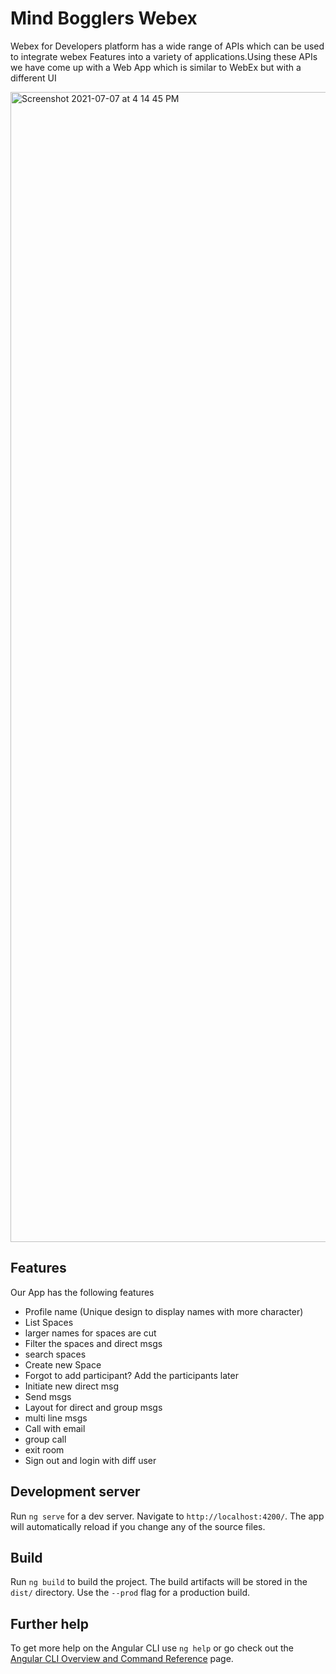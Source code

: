 # Mind Bogglers Webex

Webex for Developers platform has a wide range of APIs which can be used to integrate webex Features into a variety of applications.Using these APIs we have come up with a Web App which is similar to WebEx but with a different UI

<img width="1840" alt="Screenshot 2021-07-07 at 4 14 45 PM" src="https://user-images.githubusercontent.com/41532754/124746566-a7233180-df3e-11eb-93a8-104141ce28b8.png">

## Features
Our App has the following features 
* Profile name (Unique design to display names with more character)
* List Spaces
* larger names for spaces are cut
* Filter the spaces and direct msgs
* search spaces
* Create new Space
* Forgot to add participant? Add the participants later
* Initiate new direct msg
* Send msgs
* Layout for direct and group msgs
* multi line msgs
* Call with email
* group call
* exit room
* Sign out and login with diff user


## Development server

Run `ng serve` for a dev server. Navigate to `http://localhost:4200/`. The app will automatically reload if you change any of the source files.

## Build

Run `ng build` to build the project. The build artifacts will be stored in the `dist/` directory. Use the `--prod` flag for a production build.

## Further help

To get more help on the Angular CLI use `ng help` or go check out the [Angular CLI Overview and Command Reference](https://angular.io/cli) page.
